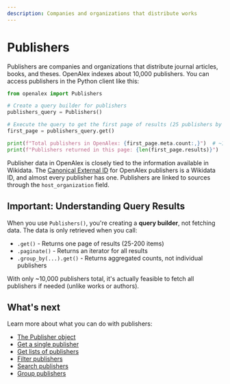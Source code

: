 ```yaml
---
description: Companies and organizations that distribute works
---
```


# Publishers

Publishers are companies and organizations that distribute journal articles, books, and theses. OpenAlex indexes about 10,000 publishers. You can access publishers in the Python client like this:

```python
from openalex import Publishers

# Create a query builder for publishers
publishers_query = Publishers()

# Execute the query to get the first page of results (25 publishers by default)
first_page = publishers_query.get()

print(f"Total publishers in OpenAlex: {first_page.meta.count:,}")  # ~10,000
print(f"Publishers returned in this page: {len(first_page.results)}")  # 25
```

Publisher data in OpenAlex is closely tied to the information available in Wikidata. The [Canonical External ID](../../how-to-use-the-api/get-single-entities/#canonical-external-ids) for OpenAlex publishers is a Wikidata ID, and almost every publisher has one. Publishers are linked to sources through the `host_organization` field.

## Important: Understanding Query Results

When you use `Publishers()`, you're creating a **query builder**, not fetching data. The data is only retrieved when you call:
- `.get()` - Returns one page of results (25-200 items)
- `.paginate()` - Returns an iterator for all results
- `.group_by(...).get()` - Returns aggregated counts, not individual publishers

With only ~10,000 publishers total, it's actually feasible to fetch all publishers if needed (unlike works or authors).

## What's next

Learn more about what you can do with publishers:

* [The Publisher object](publisher-object.md)
* [Get a single publisher](get-a-single-publisher.md)
* [Get lists of publishers](get-lists-of-publishers.md)
* [Filter publishers](filter-publishers.md)
* [Search publishers](search-publishers.md)
* [Group publishers](group-publishers.md)
